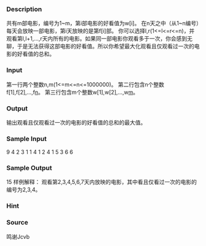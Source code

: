 
### Description
共有m部电影，编号为1~m，第i部电影的好看值为w[i]。
在n天之中（从1~n编号）每天会放映一部电影，第i天放映的是第f[i]部。
你可以选择l,r(1<=l<=r<=n)，并观看第l,l+1,…,r天内所有的电影。如果同一部电影你观看多于一次，你会感到无聊，于是无法获得这部电影的好看值。所以你希望最大化观看且仅观看过一次的电影的好看值的总和。

### Input
第一行两个整数n,m(1<=m<=n<=1000000)。
第二行包含n个整数f[1],f[2],…,f[n](1<=f[i]<=m)。
第三行包含m个整数w[1],w[2],…,w[m](1<=w[j]<=1000000)。

### Output
输出观看且仅观看过一次的电影的好看值的总和的最大值。

### Sample Input
9 4
2 3 1 1 4 1 2 4 1
5 3 6 6
### Sample Output
15
样例解释：
观看第2,3,4,5,6,7天内放映的电影，其中看且仅看过一次的电影的编号为2,3,4。


### Hint

### Source
鸣谢Jcvb
